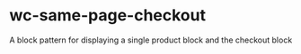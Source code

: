 # wc-same-page-checkout
A block pattern for displaying a single product block and the checkout block
